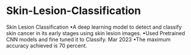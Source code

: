 # Skin-Lesion-Classification
Skin Lesion Classification •A deep learning model to detect and classify skin cancer in its early stages using skin lesion images. •Used Pretrained CNN models and fine tuned it to Classify. Mar 2023 •The maximum accuracy achieved is 70 percent.
